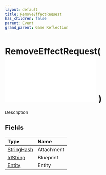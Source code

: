 ```yaml
---
layout: default
title: RemoveEffectRequest
has_children: false
parent: Event
grand_parent: Game Reflection
---
```

# RemoveEffectRequest( ![ EntityEventBase ](/game-reflection/events/entity_event_base.md) )
Description 

## Fields
| Type | Name |
|:-------------|:--------------|
| [StringHash](/game-reflection/classes/string_hash.md) | Attachment |
| [IdString](/game-reflection/components/id_string.md) | Blueprint |
| [Entity](/game-reflection/classes/entity.md) | Entity |
